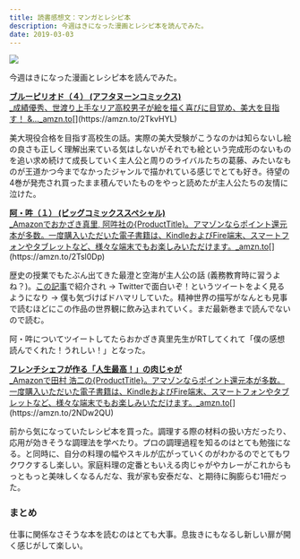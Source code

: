 ```yaml
---
title: 読書感想文：マンガとレシピ本
description: 今週はきになった漫画とレシピ本を読んでみた。
date: 2019-03-03
---
```


![](https://cdn-images-1.medium.com/max/800/0*Yd18vDHGcmMZ3ULY.png)

今週はきになった漫画とレシピ本を読んでみた。

[**ブルーピリオド（４） (アフタヌーンコミックス)**  
\_成績優秀、世渡り上手なリア高校男子が絵を描く喜びに目覚め、美大を目指す！ &...\_amzn.to](https://amzn.to/2TkvHYL "https://amzn.to/2TkvHYL")[](https://amzn.to/2TkvHYL)

美大現役合格を目指す高校生の話。実際の美大受験がこうなのかは知らないし絵の良さも正しく理解出来ている気はしないがそれでも絵という完成形のないものを追い求め続けて成長していく主人公と周りのライバルたちの葛藤、みたいなものが王道かつ今までなかったジャンルで描かれている感じでとても好き。待望の4巻が発売され買ったまま積んでいたものをやっと読めたが主人公たちの友情に泣けた。

[**阿・吽（１） (ビッグコミックススペシャル)**  
\_Amazonでおかざき真里, 阿吽社の{ProductTitle}。アマゾンならポイント還元本が多数。一度購入いただいた電子書籍は、KindleおよびFire端末、スマートフォンやタブレットなど、様々な端末でもお楽しみいただけます。\_amzn.to](https://amzn.to/2Tsl0Dp "https://amzn.to/2Tsl0Dp")[](https://amzn.to/2Tsl0Dp)

歴史の授業でもたぶん出てきた最澄と空海が主人公の話 (義務教育時に習うよね？)。[この記事](https://careerhack.en-japan.com/report/detail/1080)で紹介され → Twitterで面白いぞ！というツイートをよく見るようになり → 僕も気づけばドハマリしていた。精神世界の描写がなんとも見事で読むほどにこの作品の世界観に飲み込まれていく。まだ最新巻まで読んでないので読む。

阿・吽についてツイートしてたらおかざき真里先生がRTしてくれて「僕の感想読んでくれた！うれしい！」となった。

[**フレンチシェフが作る「人生最高！」の肉じゃが**  
\_Amazonで田村 浩二の{ProductTitle}。アマゾンならポイント還元本が多数。一度購入いただいた電子書籍は、KindleおよびFire端末、スマートフォンやタブレットなど、様々な端末でもお楽しみいただけます。\_amzn.to](https://amzn.to/2NDw2QU "https://amzn.to/2NDw2QU")[](https://amzn.to/2NDw2QU)

前から気になっていたレシピ本を買った。調理する際の材料の扱い方だったり、応用が効きそうな調理法を学べたり。プロの調理過程を知るのはとても勉強になる。と同時に、自分の料理の幅やスキルが広がっていくのがわかるのでとてもワクワクするし楽しい。家庭料理の定番ともいえる肉じゃがやカレーがこれからもっともっと美味しくなるんだな、我が家も安泰だな、と期待に胸膨らむ1冊だった。

### まとめ

仕事に関係なさそうな本を読むのはとても大事。息抜きにもなるし新しい扉が開く感じがして楽しい。
